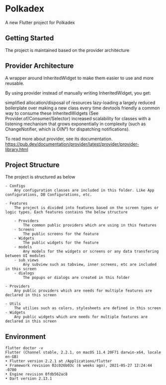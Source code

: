 # Polkadex

A new Flutter project for Polkadex

## Getting Started

The project is maintained based on the provider architecture

## Provider Architecture

A wrapper around InheritedWidget to make them easier to use and more reusable.

By using provider instead of manually writing InheritedWidget, you get:

simplified allocation/disposal of resources
lazy-loading
a largely reduced boilerplate over making a new class every time
devtools friendly
a common way to consume these InheritedWidgets (See Provider.of/Consumer/Selector)
increased scalability for classes with a listening mechanism that grows exponentially in complexity (such as ChangeNotifier, which is O(N²) for dispatching notifications).

To read more about provider, see its documentation.
https://pub.dev/documentation/provider/latest/provider/provider-library.html

## Project Structure

The project is structured as below

    - Configs
        Any configuration classes are included in this folder. Like App configurations, DB Configurations, etc.
    
    - Features
        The project is divided into features based on the screen types or logic types. Each features contains the below structure

        - Providers
            The common public providers which are using in this features
        - Screens
            The public screens for the feature
        - Widgets
            The public widgets for the feature
        - models
            Any models for the widgets or screens or any data transfering between UI modules
        - sub_views
            Any subview such as tabview, inner screens, etc are included in this screen
        - dialogs
            The popups or dialogs are created in this folder
    
    - Providers
        Any public providers which are needs for multiple features are declared in this screen

    - Utils
        The utilies such as colors, stylesheets are defined in this screen
    - Widgets
        Any public widgets which are needs for multiple features are declared in this screen


## Environment
    flutter doctor -v
    Flutter (Channel stable, 2.2.1, on macOS 11.4 20F71 darwin-x64, locale en-GB)
    • Flutter version 2.2.1 at /Applications/flutter
    • Framework revision 02c026b03c (6 weeks ago), 2021-05-27 12:24:44 -0700
    • Engine revision 0fdb562ac8
    • Dart version 2.13.1

